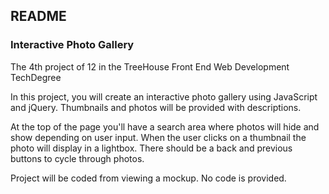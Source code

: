 ## README

### Interactive Photo Gallery

The 4th project of 12 in the TreeHouse Front End Web Development TechDegree

In this project, you will create an interactive photo gallery using JavaScript and jQuery. Thumbnails and photos will be provided with descriptions.

At the top of the page you'll have a search area where photos will hide and show depending on user input. When the user clicks on a thumbnail the photo will display in a lightbox. There should be a back and previous buttons to cycle through photos.

Project will be coded from viewing a mockup. No code is provided.